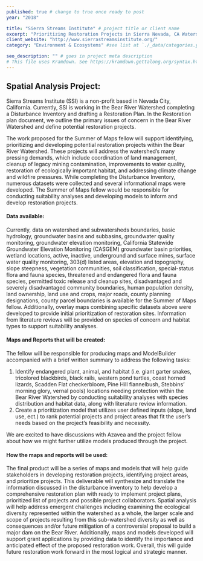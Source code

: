```yaml
---
published: true # change to true once ready to post
year: "2018"

title: "Sierra Streams Institute" # project title or client name
excerpt: "Prioritizing Restoration Projects in Sierra Nevada, CA Watershed: Using Suitability Analysis and Prioritization Models" # shows on project list page
client_website: "http://www.sierrastreamsinstitute.org/"
category: "Environment & Ecosystems" #see list at `./_data/categories.yml`

seo_description: "" # goes in project meta description
# This file uses Kramdown. See https://kramdown.gettalong.org/syntax.html for syntax
---
```


## Spatial Analysis Project:
Sierra Streams Institute (SSI) is a non-profit based in Nevada City, California. Currently, SSI is working in the Bear River Watershed completing a Disturbance Inventory and drafting a Restoration Plan. In the Restoration plan document, we outline the primary issues of concern in the Bear River Watershed and define potential restoration projects.

The work proposed for the Summer of Maps fellow will support identifying, prioritizing and developing potential restoration projects within the Bear River Watershed. These projects will address the watershed’s many pressing demands, which include coordination of land management, cleanup of legacy mining contamination, improvements to water quality, restoration of ecologically important habitat, and addressing climate change and wildfire pressures. While completing the Disturbance Inventory, numerous datasets were collected and several informational maps were developed. The Summer of Maps fellow would be responsible for conducting suitability analyses and developing models to inform and develop restoration projects.

#### Data available:
Currently, data on watershed and subwatersheds boundaries, basic hydrology, groundwater basins and subbasins, groundwater quality monitoring, groundwater elevation monitoring, California Statewide Groundwater Elevation Monitoring (CASGEM) groundwater basin priorities, wetland locations, active, inactive, underground and surface mines, surface water quality monitoring, 303(d) listed areas, elevation and topography, slope steepness, vegetation communities, soil classification, special-status flora and fauna species, threatened and endangered flora and fauna species, permitted toxic release and cleanup sites, disadvantaged and severely disadvantaged community boundaries, human population density, land ownership, land use and crops, major roads, county planning designations, county parcel boundaries is available for the Summer of Maps fellow. Additionally, overlay maps combining specific datasets above were developed to provide initial prioritization of restoration sites. Information from literature reviews will be provided on species of concern and habitat types to support suitability analyses.

#### Maps and Reports that will be created:
The fellow will be responsible for producing maps and ModelBuilder accompanied with a brief written summary to address the following tasks:
1.	Identify endangered plant, animal, and habitat (i.e. giant garter snakes, tricolored blackbirds, black rails, western pond turtles, coast horned lizards, Scadden Flat checkerbloom, Pine Hill flannelbush, Stebbins’ morning glory, vernal pools) locations needing protection within the Bear River Watershed by conducting suitability analyses with species distribution and habitat  data, along with literature review information.
2.	Create a prioritization model that utilizes user defined inputs (slope, land use, ect.) to rank potential projects and project areas that fit the user’s needs based on the project’s feasibility and necessity.

We are excited to have discussions with Azavea and the project fellow about how we might further utilize models produced through the project.

#### How the maps and reports will be used:
The final product will be a series of maps and models that will help guide stakeholders in developing restoration projects, identifying project areas, and prioritize projects. This deliverable will synthesize and translate the information discussed in the disturbance inventory to help develop a comprehensive restoration plan with ready to implement project plans, prioritized list of projects and possible project collaborators. Spatial analysis will help address emergent challenges including examining the ecological diversity represented within the watershed as a whole, the larger scale and scope of projects resulting from this sub-watershed diversity as well as consequences and/or future mitigation of a controversial proposal to build a major dam on the Bear River. Additionally, maps and models developed will support grant applications by providing data to identify the importance and anticipated effect of the proposed restoration work. Overall, this will guide future restoration work forward in the most logical and strategic manner.
